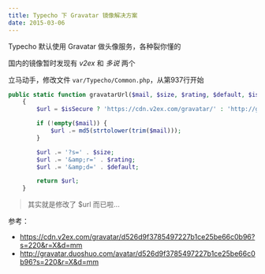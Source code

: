 ```yaml
---
title: Typecho 下 Gravatar 镜像解决方案
date: 2015-03-06
---
```


Typecho 默认使用 Gravatar 做头像服务，各种裂你懂的

国内的镜像暂时发现有 *v2ex* 和 *多说* 两个

立马动手，修改文件 `var/Typecho/Common.php`，从第937行开始

>
```php
public static function gravatarUrl($mail, $size, $rating, $default, $isSecure = false)
    {
        $url = $isSecure ? 'https://cdn.v2ex.com/gravatar/' : 'http://gravatar.duoshuo.com/avatar/';

        if (!empty($mail)) {
            $url .= md5(strtolower(trim($mail)));
        }

        $url .= '?s=' . $size;
        $url .= '&amp;r=' . $rating;
        $url .= '&amp;d=' . $default;

        return $url;
    }
```

> 其实就是修改了 $url 而已啦...

参考：
- <https://cdn.v2ex.com/gravatar/d526d9f3785497227b1ce25be66c0b96?s=220&r=X&d=mm>
- <http://gravatar.duoshuo.com/avatar/d526d9f3785497227b1ce25be66c0b96?s=220&r=X&d=mm>
